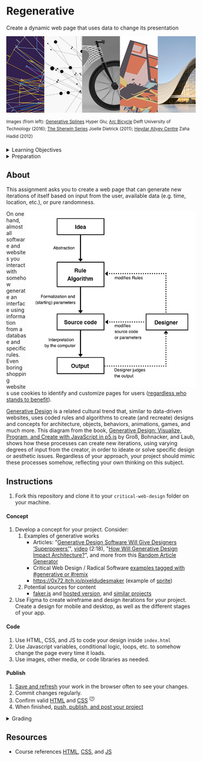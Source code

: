 
# Regenerative

Create a dynamic web page that uses data to change its presentation

![numbers](assets/img/regenerative.png)

<sup>Images (from left): [Generative Splines](https://www.behance.net/gallery/40247813/Generative-Splines) Hyper Glu; [Arc Bicycle](https://www.futura-sciences.com/tech/actualites/imprimante-3d-arc-bicycle-decouvrez-premier-velo-imprime-3d-soudage-91153/) Delft University of Technology (2016); [The Sherwin Series](https://joelledietrick.com/site/sherwin) Joelle Dietrick (2011); [Heydar Aliyev Centre](https://www.zaha-hadid.com/architecture/heydar-aliyev-centre/) Zaha Hadid (2012) </sup>



<details>
<summary>Learning Objectives</summary>

Students who complete this assignment will be able to:

- Describe how data is used to create generative processes in software, design, architecture, etc.
- Compare outcomes of generative processes across different disciplines.
- Write pseudo code to represent the procedural, data-driven process, and then code it with JS in a prototype
- Use HTML, CSS, JS to create the final application
- Design an identity for the project that communicates the theme or concept of the project

</details>


<details>
<summary>Preparation</summary>

Complete the following to prepare for this assignment. See [Resources](#resources) for additional information as needed.

- [Codecademy: JS 3-1 Functions](https://www.codecademy.com/learn/introduction-to-javascript) (1-7)
- [Codecademy: JS 4-1 Scope](https://www.codecademy.com/learn/introduction-to-javascript) (1-4)
- [Codecademy: JS 5-1 Arrays](https://www.codecademy.com/learn/introduction-to-javascript) (1–7)
- [Codecademy: JS 6-1 Loops](https://www.codecademy.com/learn/introduction-to-javascript) (1–7)
- Javascript.info JS [Comparison](https://javascript.info/comparison), [Logical operators](https://javascript.info/logical-operators), [Functions](https://javascript.info/function-basics), [Loops: while and for](https://javascript.info/while-for)

</details>




## About


This assignment asks you to create a web page that can generate new iterations of itself based on input from the user, available data (e.g. time, location, etc.), or pure randomness.

<a href="assets/img/Generative_Design_Process-retouched.png"><img src="assets/img/Generative_Design_Process-retouched.png" align="right" width="450"></a>

On one hand, almost all software and websites you interact with somehow generate an interface using information from a database and specific rules. Even boring shopping websites use cookies to identify and customize pages for users ([regardless who stands to benefit](https://www.justice.gov/opa/pr/amazon-marketplace-seller-pleads-guilty-price-fixing-dvds-and-blu-ray-discs)).

[Generative Design](https://en.wikipedia.org/wiki/Generative_design) is a related cultural trend that, similar to data-driven websites, uses coded rules and algorithms to create (and recreate) designs and concepts for architecture, objects, behaviors, animations, games, and much more. This diagram from the book, [Generative Design: Visualize, Program, and Create with JavaScript in p5.js](http://www.generative-gestaltung.de/) by Groß, Bohnacker, and Laub, shows how these processes can create new iterations, using varying degrees of input from the creator, in order to ideate or solve specific design or aesthetic issues. Regardless of your approach, your project should mimic these processes somehow, reflecting your own thinking on this subject.









## Instructions

1. Fork this repository and clone it to your `critical-web-design` folder on your machine.


#### Concept

1. Develop a concept for your project. Consider:
    1. Examples of generative works
        - Articles: "[Generative Design Software Will Give Designers ‘Superpowers’](https://www.dezeen.com/2017/02/06/generative-design-software-will-give-designers-superpowers-autodesk-university/)", [video](https://www.youtube.com/watch?v=h7gq7OrbgxY) (2:18), "[How Will Generative Design Impact Architecture?](https://www.archdaily.com/937772/how-will-generative-design-impact-architecture)", and more from this [Random Article Generator](https://codepen.io/owenmundy/pen/PomvjqW?editors=1010)
        - Critical Web Design / Radical Software [examples tagged with #generative or #remix](https://docs.google.com/spreadsheets/d/1mQ0doWT6tGXm2W-hB5zuz3I8mijGhLSkAe_XrcfMdok/edit#gid=0)
        - https://0x72.itch.io/pixeldudesmaker (example of [sprite](https://raw.githubusercontent.com/omundy/sample-unity-animation/main/Assets/Sprite_Anim_Fred/Textures/fred-cinemachine-2.gif))
    1. Potential sources for content
        - [faker.js](https://www.npmjs.com/package/faker) and [hosted version](https://fakercloud.com/api), and [similar projects](https://awesomeopensource.com/projects/faker)
1. Use Figma to create wireframe and design iterations for your project. Create a design for mobile and desktop, as well as the different stages of your app.



#### Code

1. Use HTML, CSS, and JS to code your design inside `index.html`
1. Use Javascript variables, conditional logic, loops, etc. to somehow change the page every time it loads.
1. Use images, other media, or code libraries as needed.

#### Publish
1. [Save and refresh](https://github.com/omundy/learn-computing/blob/main/topics-keyboard-shortcuts.md#web-development-edit-save-refresh-loop) your work in the browser often to see your changes.
1. Commit changes regularly.
1. Confirm valid [HTML](https://validator.w3.org/) and [CSS](https://jigsaw.w3.org/css-validator/) <sup>([?](https://github.com/omundy/dig245-critical-web-design/blob/main/reference-sheets/css.md#css-validation))</sup>
1. When finished, [push, publish, and post your project](https://docs.google.com/document/d/17U_zmzM_eML_qkG0PaOdDRcEk3YEmbiQ1TyNnbAM08k/edit#bookmark=id.8jryplv1i8a)




<details>
<summary>Grading</summary>

Points | Category | Description
---: | --- | ---
4 | Concept | Idea is original and evokes deeper thinking on the subject.
4 | Design | Overall quality and use of design principles; Graphics are consistent, layout displays clear information hierarchy
4 | Execution | Concept and design is well-executed, is usable, and functions as intended
4 | Instructions | Project is online, accessible, and linked from Moodle by the deadline
4 | Validation | Valid HTML and CSS
20 | Total |

</details>




## Resources

- Course references [HTML](https://github.com/omundy/dig245-critical-web-design/blob/main/reference-sheets/html.md), [CSS](https://github.com/omundy/dig245-critical-web-design/blob/main/reference-sheets/css.md), and [JS](https://github.com/omundy/dig245-critical-web-design/blob/main/reference-sheets/javascript.md)
